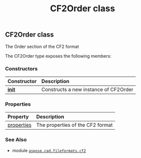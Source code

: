 ﻿---
title: CF2Order class
second_title: Aspose.CAD for Python via .NET API References
description: 
type: docs
weight: 100
url: /python-net/aspose.cad.fileformats.cf2/cf2order/
is_root: false
---

## CF2Order class

The Order section of the CF2 format



The CF2Order type exposes the following members:

### Constructors
| Constructor | Description |
| :- | :- |
| [__init__](/cad/python-net/aspose.cad.fileformats.cf2/cf2order/__init__/#) | Constructs a new instance of CF2Order |


### Properties
| Property | Description |
| :- | :- |
| [properties](/cad/python-net/aspose.cad.fileformats.cf2/cf2order/properties) | The properties of the CF2 format |



### See Also
* module [`aspose.cad.fileformats.cf2`](..)
